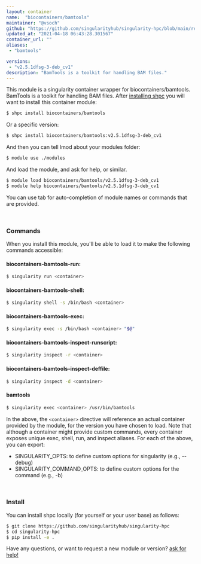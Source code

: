 ```yaml
---
layout: container
name:  "biocontainers/bamtools"
maintainer: "@vsoch"
github: "https://github.com/singularityhub/singularity-hpc/blob/main/registry/biocontainers/bamtools/container.yaml"
updated_at: "2021-04-18 06:43:28.301567"
container_url: ""
aliases:
 - "bamtools"

versions:
 - "v2.5.1dfsg-3-deb_cv1"
description: "BamTools is a toolkit for handling BAM files."
---
```


This module is a singularity container wrapper for biocontainers/bamtools.
BamTools is a toolkit for handling BAM files.
After [installing shpc](#install) you will want to install this container module:

```bash
$ shpc install biocontainers/bamtools
```

Or a specific version:

```bash
$ shpc install biocontainers/bamtools:v2.5.1dfsg-3-deb_cv1
```

And then you can tell lmod about your modules folder:

```bash
$ module use ./modules
```

And load the module, and ask for help, or similar.

```bash
$ module load biocontainers/bamtools/v2.5.1dfsg-3-deb_cv1
$ module help biocontainers/bamtools/v2.5.1dfsg-3-deb_cv1
```

You can use tab for auto-completion of module names or commands that are provided.

<br>

### Commands

When you install this module, you'll be able to load it to make the following commands accessible:

#### biocontainers-bamtools-run:

```bash
$ singularity run <container>
```

#### biocontainers-bamtools-shell:

```bash
$ singularity shell -s /bin/bash <container>
```

#### biocontainers-bamtools-exec:

```bash
$ singularity exec -s /bin/bash <container> "$@"
```

#### biocontainers-bamtools-inspect-runscript:

```bash
$ singularity inspect -r <container>
```

#### biocontainers-bamtools-inspect-deffile:

```bash
$ singularity inspect -d <container>
```


#### bamtools
       
```bash
$ singularity exec <container> /usr/bin/bamtools
```



In the above, the `<container>` directive will reference an actual container provided
by the module, for the version you have chosen to load. Note that although a container
might provide custom commands, every container exposes unique exec, shell, run, and
inspect aliases. For each of the above, you can export:

 - SINGULARITY_OPTS: to define custom options for singularity (e.g., --debug)
 - SINGULARITY_COMMAND_OPTS: to define custom options for the command (e.g., -b)

<br>
  
### Install

You can install shpc locally (for yourself or your user base) as follows:

```bash
$ git clone https://github.com/singularityhub/singularity-hpc
$ cd singularity-hpc
$ pip install -e .
```

Have any questions, or want to request a new module or version? [ask for help!](https://github.com/singularityhub/singularity-hpc/issues)